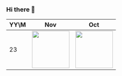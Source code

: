 ### Hi there 👋

<!--
**gukin-han/gukin-han** is a ✨ _special_ ✨ repository because its `README.md` (this file) appears on your GitHub profile.

Here are some ideas to get you started:

- 🔭 I’m currently working on ...
- 🌱 I’m currently learning ...
- 👯 I’m looking to collaborate on ...
- 🤔 I’m looking for help with ...
- 💬 Ask me about ...
- 📫 How to reach me: ...
- 😄 Pronouns: ...
- ⚡ Fun fact: ...
![LeetCode Stats](https://leetcard.jacoblin.cool/gukin)
-->
|YY\M|Nov|Oct|
|---|---|---|
|23|<img src = "https://leetcode.com/static/images/badges/2023/gif/2023-11.gif" height="100px"/>|<img src = "https://leetcode.com/static/images/badges/2023/gif/2023-10.gif" height="100px"/> |
 

